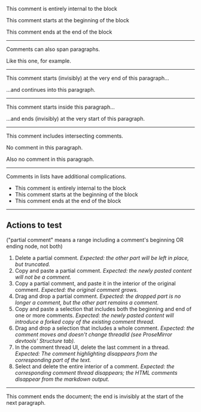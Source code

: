 This <!--#a[a1:"Joe Cheng" at 2020-03-04T13:06:07.000Z] Comment a-->comment is entirely internal<!--/#a--> to the block

<!--#b[b1:"jcheng" at 2020-03-04T13:06:07.000Z] Comment b-->This comment starts at the beginning<!--/#b--> of the block

This <!--#c[c1:"jcheng" at 2020-03-04T13:06:07.000Z] Comment c-->comment ends at the end of the block<!--/#c-->

------------------------------------------------------------------------

Comments can also <!--#d[d1:"jcheng" at 2020-03-04T13:06:07.000Z] Comment d-->span paragraphs.

Like this one<!--/#d-->, for example.

------------------------------------------------------------------------

This comment starts (invisibly) at the very end of this paragraph...<!--#e[e1:"jcheng" at 2020-03-04T13:06:07.000Z] Comment e-->

...and continues<!--/#e--> into this paragraph.

------------------------------------------------------------------------

This comment starts <!--#f[f1:"jcheng" at 2020-03-04T13:06:07.000Z] Comment f-->inside this paragraph...

<!--/#f-->...and ends (invisibly) at the very start of this paragraph.

------------------------------------------------------------------------

This <!--#IygI5JmP[oB3KjbAr:"jcheng" at 2020-04-23T17:26:45.123Z] Comment g-->comment <!--#WQva74AT[dZWDymOw:"jcheng" at 2020-04-23T17:26:54.916Z] Comment h-->includes<!--/#IygI5JmP--> intersecting<!--/#WQva74AT--> comments.

No comment in this paragraph.

Also no comment in this paragraph.

------------------------------------------------------------------------

Comments in lists have additional complications.

-   This <!--#dQJstr26[a1:"Joe Cheng" at 2020-03-04T13:06:07.000Z] Comment i-->comment is entirely internal<!--/#dQJstr26--> to the block
-   <!--#gOXXCB6r[b1:"jcheng" at 2020-03-04T13:06:07.000Z] Comment j-->This comment starts at the beginning<!--/#gOXXCB6r--> of the block
-   This <!--#AZmKOt39[c1:"jcheng" at 2020-03-04T13:06:07.000Z] Comment k-->comment ends at the end of the block<!--/#AZmKOt39-->

------------------------------------------------------------------------

## Actions to test

("partial comment" means a range including a comment's beginning OR ending node, not both)

1.  Delete a partial comment. *Expected: the other part will be left in place, but truncated.*
2.  Copy and paste a partial comment. *Expected: the newly pasted content will not be a comment.*
3.  Copy a partial comment, and paste it in the interior of the original comment. *Expected: the original comment grows.*
4.  Drag and drop a partial comment. *Expected: the dropped part is no longer a comment, but the other part remains a comment.*
5.  Copy and paste a selection that includes both the beginning and end of one or more comments. *Expected: the newly pasted content will introduce a forked copy of the existing comment thread.*
6.  Drag and drop a selection that includes a whole comment. *Expected: the comment moves and doesn't change threadId (see ProseMirror devtools' Structure tab).*
7.  In the comment thread UI, delete the last comment in a thread. *Expected: The comment highlighting disappears from the corresponding part of the text.*
8.  Select and delete the entire interior of a comment. *Expected: the corresponding comment thread disappears; the HTML comments disappear from the markdown output.*

------------------------------------------------------------------------

<!--#BrzI8U67[AV0WFG98:"jcheng" at 2020-05-01T22:32:15.761Z] Comment z-->This comment ends the document; the end is invisibly at the start of the next paragraph.

<!--/#BrzI8U67-->

